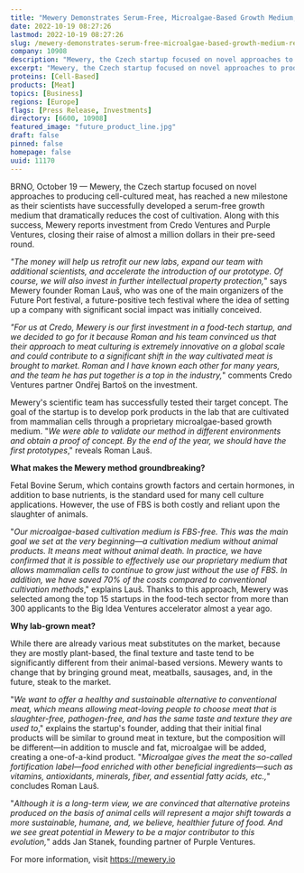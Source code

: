 ```yaml
---
title: "Mewery Demonstrates Serum-Free, Microalgae-Based Growth Medium, Receives Pre-seed Investment"
date: 2022-10-19 08:27:26
lastmod: 2022-10-19 08:27:26
slug: /mewery-demonstrates-serum-free-microalgae-based-growth-medium-receives-pre-seed-investment
company: 10908
description: "Mewery, the Czech startup focused on novel approaches to producing cell-cultured meat, has reached a new milestone as their scientists have successfully developed a serum-free growth medium that dramatically reduces the cost of cultivation. Along with this success, Mewery reports investment from Credo Ventures and Purple Ventures, closing their raise of almost a million dollars in their pre-seed round."
excerpt: "Mewery, the Czech startup focused on novel approaches to producing cell-cultured meat, has reached a new milestone as their scientists have successfully developed a serum-free growth medium that dramatically reduces the cost of cultivation. Along with this success, Mewery reports investment from Credo Ventures and Purple Ventures, closing their raise of almost a million dollars in their pre-seed round."
proteins: [Cell-Based]
products: [Meat]
topics: [Business]
regions: [Europe]
flags: [Press Release, Investments]
directory: [6600, 10908]
featured_image: "future_product_line.jpg"
draft: false
pinned: false
homepage: false
uuid: 11170
---
```

<p>BRNO, October 19 — Mewery, the Czech startup focused on novel approaches to producing cell-cultured meat, has reached a new milestone as their scientists have successfully developed a serum-free growth medium that dramatically reduces the cost of cultivation. Along with this success, Mewery reports investment from Credo Ventures and Purple Ventures, closing their raise of almost a million dollars in their pre-seed round. </p>
<p><em>"The money will help us retrofit our new labs, expand our team with additional scientists, and accelerate the introduction of our prototype. Of course, we will also invest in further intellectual property protection,</em>" says Mewery founder Roman Lauš, who was one of the main organizers of the Future Port festival, a future-positive tech festival where the idea of setting up a company with significant social impact was initially conceived.</p>
<p><em>"For us at Credo, Mewery is our first investment in a food-tech startup</em><em>,</em><em> and we decided to go for it because Roman and his team convinced us that their approach to meat culturing is extremely innovative on a global scale and could contribute to a significant shift in the way cultivated meat is brought to market. Roman and I have known each other for many years</em><em>,</em><em> and the team he has put together is a top in the industry,</em>" comments Credo Ventures partner Ondřej Bartoš on the investment.</p>
<p>Mewery's scientific team has successfully tested their target concept. The goal of the startup is to develop pork products in the lab that are cultivated from mammalian cells through a proprietary microalgae-based growth medium. "<em>We were able to validate our method in different environments and obtain a proof of concept. By the end of the year, we should have the first prototypes</em>," reveals Roman Lauš. </p>
<p><strong>What makes the Mewery method groundbreaking? </strong></p>
<p>Fetal Bovine Serum, which contains growth factors and certain hormones, in addition to base nutrients, is the standard used for many cell culture applications. However, the use of FBS is both costly and reliant upon the slaughter of animals.</p>
<p>"<em>Our microalgae-based cultivation medium is FBS-free. This was the main goal we set at the very beginning—a cultivation medium without animal products. It means meat without animal death. In practice, we have confirmed that it is possible to effectively use our proprietary medium that allows mammalian cells to continue to grow just without the use of FBS. In addition, we have saved 70% of the costs compared to conventional cultivation methods</em>," explains Lauš. Thanks to this approach, Mewery was selected among the top 15 startups in the food-tech sector from more than 300 applicants to the Big Idea Ventures accelerator almost a year ago.</p>
<p><strong>Why lab-grown meat? </strong></p>
<p>While there are already various meat substitutes on the market, because they are mostly plant-based, the final texture and taste tend to be significantly different from their animal-based versions. Mewery wants to change that by bringing ground meat, meatballs, sausages, and, in the future, steak to the market.</p>
<p>"<em>We want to offer a healthy and sustainable alternative to conventional meat, which means allowing meat-loving people to choose meat that is slaughter-free, pathogen-free, and has the same taste and texture they are used to</em>," explains the startup's founder, adding that their initial final products will be similar to ground meat in texture, but the composition will be different<em>—</em>in addition to muscle and fat, microalgae will be added, creating a one-of-a-kind product. "<em>Microalgae gives the meat the so-called fortification label—food enriched with other beneficial ingredients—such as vitamins, antioxidants, minerals, fiber, and essential fatty acids, etc.,</em>" concludes Roman Lauš.</p>
<p>"<em>Although it is a long-term view, we are convinced that alternative proteins produced on the basis of animal cells will represent a major shift towards a more sustainable, humane, and, we believe, healthier future of food. And we see great potential in Mewery to be a major contributor to this evolution,</em>" adds Jan Stanek, founding partner of Purple Ventures.</p>
<p>For more information, visit <a href="https://mewery.io">https://mewery.io</a></p>

